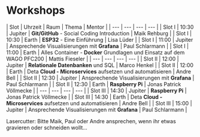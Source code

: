 # Workshops

| Slot | Uhrzeit | Raum | Thema | Mentor |
| ---  | --- | ---  | --- |
| Slot I | 10:30 | Jupiter | **Git/GitHub** - Social Coding Introduction | Maik Rehburg |
| Slot I | 10:30 | Earth | **ESP32** - Eine Einführung | Lisa Lüder |
| Slot I | 11:00 | Jupiter | Ansprechende Visualisierungen mit **Grafana** | Paul Schlarmann |
| Slot I | 11:00 | Earth | Alles Container - **Docker** Grundlagen und Einsatz auf dem WAGO PFC200 | Mattis Fieseler |
| ---  | --- | ---  | --- |
| Slot II | 12:00 | Jupiter | **Relationale Datenbanken** und SQL | Marco Henkel |
| Slot II | 12:00 | Earth | Deta **Cloud - Microservices** aufsetzen und automatisieren | Andre Bell |
| Slot II | 12:30 | Jupiter | Ansprechende Visualisierungen mit **Grafana** | Paul Schlarmann |
| Slot II | 12:30 | Earth | **Raspberry Pi** | Jonas Patrick Völlmecke |
| ---  | --- | ---  | --- |
| Slot III | 14:30 | Jupiter | **Raspberry Pi** | Jonas Patrick Völlmecke |
| Slot III | 14:30 | Earth | Deta **Cloud - Microservices** aufsetzen und automatisieren | Andre Bell |
| Slot III | 15:00 | Jupiter | Ansprechende Visualisierungen mit **Grafana** | Paul Schlarmann |

Lasercutter: Bitte Maik, Paul oder Andre ansprechen, wenn ihr etwas gravieren oder schneiden wollt...
